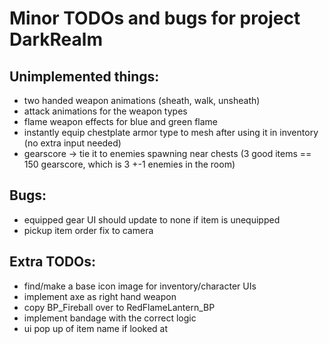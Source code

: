 # Minor TODOs and bugs for project DarkRealm

## **Unimplemented things**:

- two handed weapon animations (sheath, walk, unsheath)
- attack animations for the weapon types
- flame weapon effects for blue and green flame
- instantly equip chestplate armor type to mesh after using it in inventory (no extra input needed)
- gearscore -> tie it to enemies spawning near chests (3 good items == 150 gearscore, which is 3 +-1 enemies in the room)



## **Bugs**:

- equipped gear UI should update to none if item is unequipped
- pickup item order fix to camera



## **Extra TODOs**:

- find/make a base icon image for inventory/character UIs
- implement axe as right hand weapon
- copy BP_Fireball over to RedFlameLantern_BP
- implement bandage with the correct logic
- ui pop up of item name if looked at






